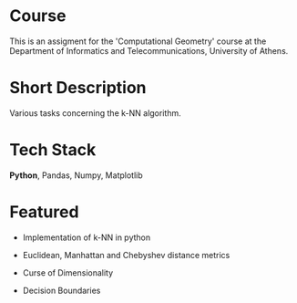 # Course

This is an assigment for the 'Computational Geometry' course at the Department of Informatics and Telecommunications, University of Athens.

# Short Description

Various tasks concerning the k-NN algorithm.

# Tech Stack

**Python**, Pandas, Numpy, Matplotlib

# Featured

- Implementation of k-NN in python

- Euclidean, Manhattan and Chebyshev distance metrics

- Curse of Dimensionality

- Decision Boundaries
